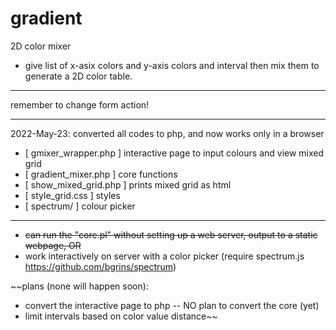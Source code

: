# gradient
2D color mixer
- give list of x-asix colors and y-axis colors and interval then mix them to generate a 2D color table.

-----

remember to change form action!

-----

2022-May-23: converted all codes to php, and now works only in a browser
- [ gmixer_wrapper.php ] interactive page to input colours and view mixed grid
- [ gradient_mixer.php ] core functions
- [ show_mixed_grid.php ] prints mixed grid as html
- [ style_grid.css ] styles
- [ spectrum/ ] colour picker

-----

- ~~can run the "core.pl" without setting up a web server, output to a static webpage, OR~~
- work interactively on server with a color picker (require spectrum.js https://github.com/bgrins/spectrum)

~~plans (none will happen soon):
- convert the interactive page to php -- NO plan to convert the core (yet)
- limit intervals based on color value distance~~
